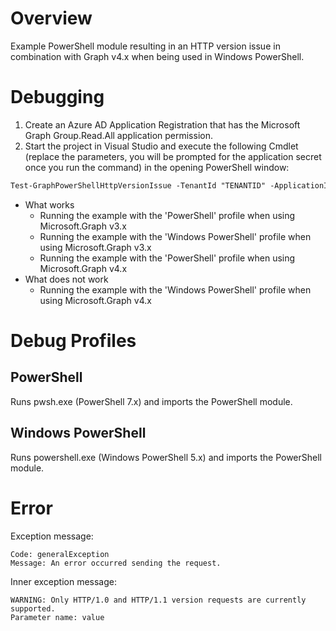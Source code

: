 # Overview

Example PowerShell module resulting in an HTTP version issue in combination with Graph v4.x when being used in Windows PowerShell.

# Debugging

1. Create an Azure AD Application Registration that has the Microsoft Graph Group.Read.All application permission.
2. Start the project in Visual Studio and execute the following Cmdlet (replace the parameters, you will be prompted for the application secret once you run the command) in the opening PowerShell window:

```ps
Test-GraphPowerShellHttpVersionIssue -TenantId "TENANTID" -ApplicationId "APPLICATIONID" -ApplicationSecret (Read-Host -Prompt "Enter application secret" -AsSecureString)
```

- What works
  - Running the example with the 'PowerShell' profile when using Microsoft.Graph v3.x
  - Running the example with the 'Windows PowerShell' profile when using Microsoft.Graph v3.x
  - Running the example with the 'PowerShell' profile when using Microsoft.Graph v4.x
- What does not work
  - Running the example with the 'Windows PowerShell' profile when using Microsoft.Graph v4.x

# Debug Profiles

## PowerShell

Runs pwsh.exe (PowerShell 7.x) and imports the PowerShell module.

## Windows PowerShell

Runs powershell.exe (Windows PowerShell 5.x) and imports the PowerShell module.

# Error

Exception message:

```
Code: generalException
Message: An error occurred sending the request.
```

Inner exception message:

```
WARNING: Only HTTP/1.0 and HTTP/1.1 version requests are currently supported.
Parameter name: value
```
